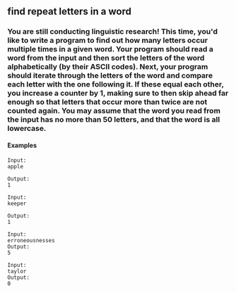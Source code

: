 ## find repeat letters in a word
### You are still conducting linguistic research! This time, you'd like to write a program to find out how many letters occur multiple times in a given word. Your program should read a word from the input and then sort the letters of the word alphabetically (by their ASCII codes). Next, your program should iterate through the letters of the word and compare each letter with the one following it. If these equal each other, you increase a counter by 1, making sure to then skip ahead far enough so that letters that occur more than twice are not counted again. You may assume that the word you read from the input has no more than 50 letters, and that the word is all lowercase.

#### Examples
```
Input:
apple
````
````
Output:
1
 ````

````
Input:
keeper
````
````
Output:
1
````

````
Input:
erroneousnesses
Output:
5
````

````
Input:
taylor
Output:
0
````
